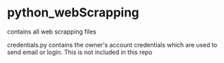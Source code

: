# python_webScrapping
contains all web scrapping files

credentials.py contains the owner's account credentials which are used to send email or login. This is not included in this repo
